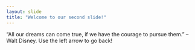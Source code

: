 ```yaml
---
layout: slide
title: "Welcome to our second slide!"
---
```

“All our dreams can come true, if we have the courage to pursue them.” – Walt Disney.
Use the left arrow to go back!
